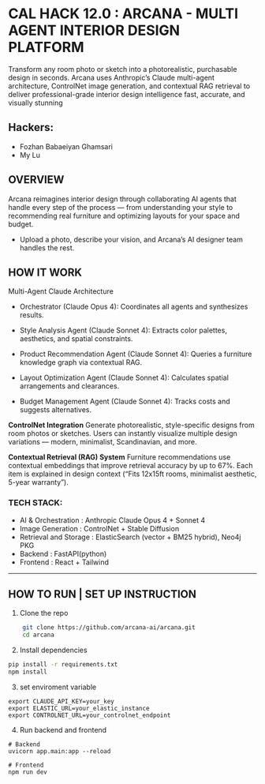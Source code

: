 # CAL HACK 12.0 : ARCANA - MULTI AGENT INTERIOR DESIGN PLATFORM

Transform any room photo or sketch into a photorealistic, purchasable design in seconds.
Arcana uses Anthropic’s Claude multi-agent architecture, ControlNet image generation, and contextual RAG retrieval to deliver professional-grade interior design intelligence fast, accurate, and visually stunning



## Hackers: 
- Fozhan Babaeiyan Ghamsari 
- My Lu


## OVERVIEW
Arcana reimagines interior design through collaborating AI agents that handle every step of the process — from understanding your style to recommending real furniture and optimizing layouts for your space and budget.
- Upload a photo, describe your vision, and Arcana’s AI designer team handles the rest.

## HOW IT WORK 

Multi-Agent Claude Architecture

- Orchestrator (Claude Opus 4): Coordinates all agents and synthesizes results.

- Style Analysis Agent (Claude Sonnet 4): Extracts color palettes, aesthetics, and spatial constraints.

- Product Recommendation Agent (Claude Sonnet 4): Queries a furniture knowledge graph via contextual RAG.

- Layout Optimization Agent (Claude Sonnet 4): Calculates spatial arrangements and clearances.

- Budget Management Agent (Claude Sonnet 4): Tracks costs and suggests alternatives.

**ControlNet Integration**
Generate photorealistic, style-specific designs from room photos or sketches.
Users can instantly visualize multiple design variations — modern, minimalist, Scandinavian, and more.

**Contextual Retrieval (RAG) System**
Furniture recommendations use contextual embeddings that improve retrieval accuracy by up to 67%.
Each item is explained in design context (“Fits 12x15ft rooms, minimalist aesthetic, 5-year warranty”).


### TECH STACK:
- AI & Orchestration : Anthropic Claude Opus 4 + Sonnet 4
- Image Generation : ControlNet + Stable Diffusion
- Retrieval and Storage  : ElasticSearch (vector + BM25 hybrid), Neo4j PKG
- Backend : FastAPI(python)
- Frontend : React + Tailwind

---
## HOW TO RUN | SET UP INSTRUCTION
1. Clone the repo
``` bash
    git clone https://github.com/arcana-ai/arcana.git
    cd arcana
```

2. Install dependencies
``` bash
pip install -r requirements.txt
npm install
```

3. set enviroment variable
```
export CLAUDE_API_KEY=your_key
export ELASTIC_URL=your_elastic_instance
export CONTROLNET_URL=your_controlnet_endpoint
```

4. Run backend and frontend
```
# Backend
uvicorn app.main:app --reload

# Frontend
npm run dev
```